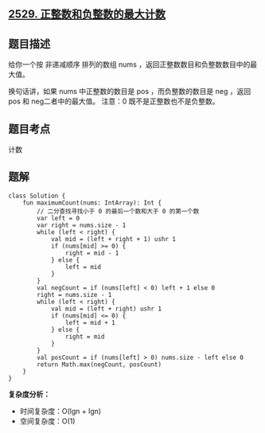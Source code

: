 ## [2529. 正整数和负整数的最大计数](https://leetcode.cn/problems/maximum-count-of-positive-integer-and-negative-integer/description/)

## 题目描述

给你一个按 非递减顺序 排列的数组 nums ，返回正整数数目和负整数数目中的最大值。

换句话讲，如果 nums 中正整数的数目是 pos ，而负整数的数目是 neg ，返回 pos 和 neg二者中的最大值。
注意：0 既不是正整数也不是负整数。

## 题目考点

计数

## 题解
 
```
class Solution {
    fun maximumCount(nums: IntArray): Int {
        // 二分查找寻找小于 0 的最后一个数和大于 0 的第一个数
        var left = 0
        var right = nums.size - 1
        while (left < right) {
            val mid = (left + right + 1) ushr 1
            if (nums[mid] >= 0) {
                right = mid - 1
            } else {
                left = mid
            }
        }
        val negCount = if (nums[left] < 0) left + 1 else 0
        right = nums.size - 1
        while (left < right) {
            val mid = (left + right) ushr 1
            if (nums[mid] <= 0) {
                left = mid + 1
            } else {
                right = mid
            }
        }
        val posCount = if (nums[left] > 0) nums.size - left else 0
        return Math.max(negCount, posCount)
    }
}
```

**复杂度分析：**

- 时间复杂度：O(lgn + lgn)
- 空间复杂度：O(1) 

